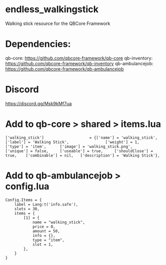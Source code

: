 # endless_walkingstick
Walking stick resource for the QBCore Framework

# Dependencies:
qb-core: https://github.com/qbcore-framework/qb-core
qb-inventory: https://github.com/qbcore-framework/qb-inventory
qb-ambulancejob: https://github.com/qbcore-framework/qb-ambulancejob

# Discord
https://discord.gg/Msk9kMf7ua

# Add to qb-core > shared > items.lua
```
['walking_stick'] 				 	 = {['name'] = 'walking_stick', 			  	  	['label'] = 'Walking Stick', 				['weight'] = 1, 		['type'] = 'item', 		['image'] = 'walking_stick.png', 			['unique'] = false, 	['useable'] = true, 	['shouldClose'] = true,	   ['combinable'] = nil,   ['description'] = 'Walking Stick'},
```

# Add to qb-ambulancejob > config.lua
```
Config.Items = {
    label = Lang:t('info.safe'),
    slots = 30,
    items = {
        [1] = {
            name = "walking_stick",
            price = 0,
            amount = 50,
            info = {},
            type = "item",
            slot = 1,
        },
    }
}
```